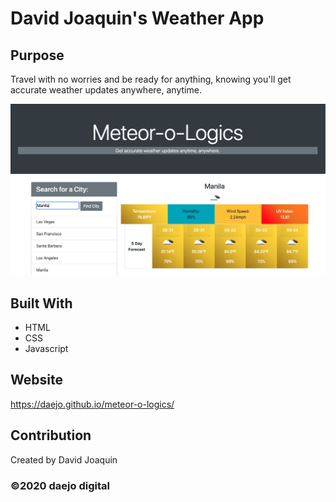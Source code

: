 # David Joaquin's Weather App

## Purpose
Travel with no worries and be ready for anything, knowing you'll get accurate weather updates anywhere, anytime.


![Screenshot](./assets/images/screenshot.png)

## Built With
* HTML
* CSS
* Javascript


## Website
https://daejo.github.io/meteor-o-logics/

## Contribution
Created by David Joaquin

### ©️2020 daejo digital